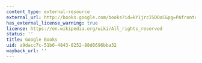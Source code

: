 ```yaml
---
content_type: external-resource
external_url: http://books.google.com/books?id=kY1jrcISOOoC&pg=PAfrontcover
has_external_license_warning: true
license: https://en.wikipedia.org/wiki/All_rights_reserved
status: ''
title: Google Books
uid: a9dacc7c-51b6-4843-8252-88d8696bba32
wayback_url: ''
---
```

